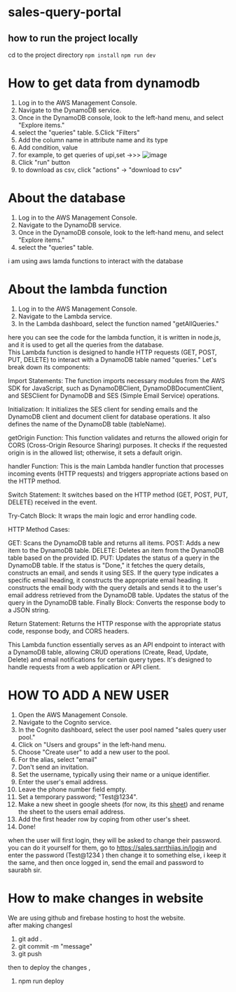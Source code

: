 # sales-query-portal

## how to run the project locally

cd to the project directory
`npm install`
`npm run dev`

# How to get data from dynamodb
1. Log in to the AWS Management Console.
2. Navigate to the DynamoDB service.
3. Once in the DynamoDB console, look to the left-hand menu, and select "Explore items."
4. select the "queries" table.
5.Click "Filters"
6. Add the column name in attribute name and its type
7. Add condition, value
8. for example, to get queries of upi,set ->>> ![image](https://github.com/Saurabh2414/sales-query-portal/assets/108987556/85851137-9dda-48e0-99a4-75702e81912d)
9. Click "run" button
10.  to download as csv, click "actions" -> "download to csv"

# About the database
1. Log in to the AWS Management Console.
2. Navigate to the DynamoDB service.
3. Once in the DynamoDB console, look to the left-hand menu, and select "Explore items."
4. select the "queries" table.

i am using aws lamda functions to interact with the database

# About the lambda function

1. Log in to the AWS Management Console.
2. Navigate to the Lambda service.
3. In the Lambda dashboard, select the function named "getAllQueries."

here you can see the code for the lambda function, it is written in node.js, and it is used to get all the queries from the database. <br/>
This Lambda function is designed to handle HTTP requests (GET, POST, PUT, DELETE) to interact with a DynamoDB table named "queries." Let's break down its components:

Import Statements: The function imports necessary modules from the AWS SDK for JavaScript, such as DynamoDBClient, DynamoDBDocumentClient, and SESClient for DynamoDB and SES (Simple Email Service) operations.

Initialization: It initializes the SES client for sending emails and the DynamoDB client and document client for database operations. It also defines the name of the DynamoDB table (tableName).

getOrigin Function: This function validates and returns the allowed origin for CORS (Cross-Origin Resource Sharing) purposes. It checks if the requested origin is in the allowed list; otherwise, it sets a default origin.

handler Function: This is the main Lambda handler function that processes incoming events (HTTP requests) and triggers appropriate actions based on the HTTP method.

Switch Statement: It switches based on the HTTP method (GET, POST, PUT, DELETE) received in the event.

Try-Catch Block: It wraps the main logic and error handling code.

HTTP Method Cases:

GET: Scans the DynamoDB table and returns all items.
POST: Adds a new item to the DynamoDB table.
DELETE: Deletes an item from the DynamoDB table based on the provided ID.
PUT:
Updates the status of a query in the DynamoDB table. If the status is "Done," it fetches the query details, constructs an email, and sends it using SES.
If the query type indicates a specific email heading, it constructs the appropriate email heading.
It constructs the email body with the query details and sends it to the user's email address retrieved from the DynamoDB table.
Updates the status of the query in the DynamoDB table.
Finally Block: Converts the response body to a JSON string.

Return Statement: Returns the HTTP response with the appropriate status code, response body, and CORS headers.

This Lambda function essentially serves as an API endpoint to interact with a DynamoDB table, allowing CRUD operations (Create, Read, Update, Delete) and email notifications for certain query types. It's designed to handle requests from a web application or API client.

# HOW TO ADD A NEW USER <br/>

1. Open the AWS Management Console.
2. Navigate to the Cognito service.
3. In the Cognito dashboard, select the user pool named "sales query user pool."
4. Click on "Users and groups" in the left-hand menu.
5. Choose "Create user" to add a new user to the pool.
6. For the alias, select "email"
7. Don't send an invitation.
8. Set the username, typically using their name or a unique identifier.
9. Enter the user's email address.
10. Leave the phone number field empty.
11. Set a temporary password; "Test@1234".
12. Make a new sheet in google sheets (for now, its this [sheet](https://docs.google.com/spreadsheets/d/1d72w5Nhomt6liRw7x_Oyp62dQzBlDWlMSetPcaVYRCk/edit?usp=sharing)) and rename the sheet to the users email address.
13. Add the first header row by coping from other user's sheet. 
14. Done!


when the user will first login, they will be asked to change their password. you can do it yourself for them, go to https://sales.sarrthiias.in/login and enter the password (Test@1234
) then change it to something else, i keep it the same, and then once logged in, send the email and password to saurabh sir. <br/>

# How to make changes in website

We are using github and firebase hosting to host the website. <br/>
after making changesl

1. git add .
2. git commit -m "message"
3. git push

then to deploy the changes ,

1. npm run deploy
